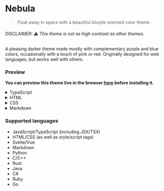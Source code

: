 # Nebula

> Float away in space with a beautiful blurple oriented color theme.

###### DISCLAIMER: ⚠️ This theme is not as high contrast as other themes.

A pleasing darker theme made mostly with complementary purple and blue colors,
occasionally with a touch of pink or red.
Originally designed for web languages, but works well with others.

### Preview

**You can preview this theme live in the browser [here](https://vscode.dev/theme/kelsny.nebsies) before installing it.**

<details>
    <summary>TypeScript</summary>
    <img src="./images/code-snapshot.ts.png" />
</details>

<details>
    <summary>HTML</summary>
    <img src="./images/code-snapshot.html.png" />
</details>

<details>
    <summary>CSS</summary>
    <img src="./images/code-snapshot.css.png" />
</details>

<details>
    <summary>Markdown</summary>
    <img src="./images/code-snapshot.md.png" />
</details>

### Supported languages

-   JavaScript/TypeScript (including JSX/TSX)
-   HTML/CSS (as well as style/script tags)
-   Svelte/Vue
-   Markdown
-   Python
-   C/C++
-   Rust
-   Java
-   C#
-   Ruby
-   Go
